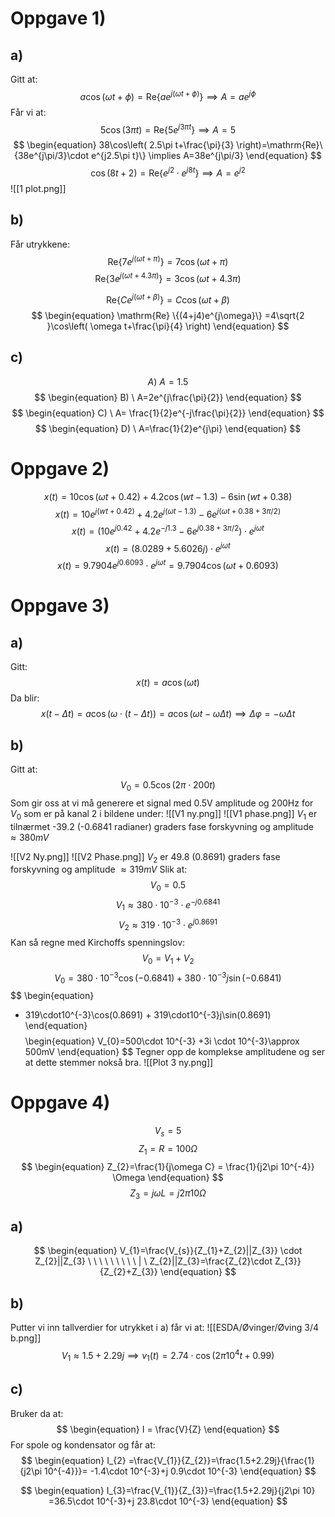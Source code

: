 # Oppgave 1)
## a)

Gitt at:
$$ 
 \begin{equation} 
 a \cos(\omega t+\phi)=\mathrm{Re} \{ae^{j(\omega t+\phi)}\} \implies A = ae^{j\phi}
 \end{equation} 
 $$
 Får vi at:
$$ 
 \begin{equation} 
 5\cos(3\pi t)=\mathrm{Re}\{5e^{j3\pi t}\} \implies A=5
 \end{equation} 
 $$
 $$ 
 \begin{equation} 
 38\cos\left( 2.5\pi t+\frac{\pi}{3} \right)=\mathrm{Re}\{38e^{j\pi/3}\cdot e^{j2.5\pi t}\} \implies A=38e^{j\pi/3}
 \end{equation} 
 $$
 $$ 
 \begin{equation} 
 \cos(8t+2)=\mathrm{Re}\{e^{j 2}\cdot e^{j 8 t}\} \implies A = e^{j 2}
 \end{equation} 
 $$
 ![[1 plot.png]]
 


## b)

Får utrykkene:
$$ 
 \begin{equation} 
 \mathrm{Re} \{7e^{j(\omega t+\pi)}\} =7\cos(\omega t+\pi)
 \end{equation} 
 $$
 $$ 
 \begin{equation} 
 \mathrm{Re} \{3e^{j(\omega t+4.3\pi)}\}  =3\cos(\omega t+4.3\pi)
 \end{equation} 
 $$

$$ 
 \begin{equation} 
 \mathrm{Re} \{Ce^{j(\omega t+\beta)}\}  =C\cos(\omega t+\beta)
 \end{equation} 
 $$ 
 $$ 
 \begin{equation} 
 \mathrm{Re} \{(4+j4)e^{j\omega}\}  =4\sqrt{2 }\cos\left( \omega t+\frac{\pi}{4} \right)
 \end{equation} 
$$
## c)

$$ 
 \begin{equation} 
 A) \ A = 1.5
 \end{equation} 
$$
 $$ 
 \begin{equation} 
 B) \ A=2e^{j\frac{\pi}{2}} 
 \end{equation} 
$$
 $$ 
 \begin{equation} 
 C) \ A= \frac{1}{2}e^{-j\frac{\pi}{2}}
 \end{equation} 
$$
 $$ 
 \begin{equation} 
  D) \ A=\frac{1}{2}e^{j\pi}
 \end{equation} 
$$
 
# Oppgave 2)

$$ 
 \begin{equation} 
 x(t)=10\cos(\omega t+0.42)+4.2\cos(wt-1.3)-6\sin(wt+0.38) 
 \end{equation} 
 $$
 $$ 
 \begin{equation} 
 x(t)=10e^{j(wt +0.42)}+4.2e^{j(\omega t- 1.3)} -6e^{j(\omega t+0.38+3\pi/2)}
 \end{equation} 
 $$
 $$ 
 \begin{equation} 
 x(t)=(10e^{j0.42}+4.2e^{-j1.3}-6e^{j 0.38+3\pi/2})\cdot e^{j\omega t} 
 \end{equation} 
 $$
 $$ 
 \begin{equation} 
 x(t)=(8.0289+5.6026j)\cdot e^{j\omega t}
 \end{equation} 
 $$
 $$ 
 \begin{equation} 
 x(t)=9.7904e^{j 0.6093} \cdot e^{j\omega t} =9.7904\cos(\omega t+0.6093)
 \end{equation}  
 $$
 


# Oppgave 3)

## a)
Gitt:
$$ 
 \begin{equation} 
 x(t)=a\cos(\omega t)
 \end{equation} 
 $$
 Da blir:
 $$ 
 \begin{equation} 
 x(t-\Delta t)=a\cos(\omega \cdot(t-\Delta t))=a\cos(\omega t-\omega \Delta t) \implies \Delta \varphi = -\omega \Delta t 
 \end{equation} 
 $$

## b)

Gitt at:
$$ 
 \begin{equation} 
 V_{0}=0.5\cos(2\pi \cdot 200t) 
 \end{equation} 
 $$
 Som gir oss at vi må generere et signal med 0.5V amplitude og 200Hz for $V_{0}$ som er på kanal 2 i bildene under:
![[V1 ny.png]]
![[V1 phase.png]]
$V_{1}$ er tilnærmet -39.2 (-0.6841 radianer) graders fase forskyvning og amplitude $\approx 380mV$


![[V2 Ny.png]]
![[V2 Phase.png]]
$V_{2}$ er 49.8 (0.8691) graders fase forskyvning og amplitude $\approx 319mV$
Slik at:
$$ 
 \begin{equation} 
 V_{0}=0.5 
 \end{equation} 
 $$
$$ 
 \begin{equation} 
 V_{1}\approx 380\cdot 10^{-3}\cdot e^{-j 0.6841}
 \end{equation} 
 $$
 $$ 
 \begin{equation} 
 V_{2}\approx 319\cdot10^{-3} \cdot e^{j 0.8691}
 \end{equation} 
 $$
 Kan så regne med Kirchoffs spenningslov:
 $$ 
 \begin{equation} 
 V_{0}=V_{1}+V_{2} 
 \end{equation} 
 $$
 $$ 
 \begin{equation} 
 V_{0}= 380\cdot 10^{-3} \cos(-0.6841) + 380\cdot 10^{-3} j\sin(-0.6841)
 \end{equation} 
 $$
 $$ 
 \begin{equation} 
 + 319\cdot10^{-3}\cos(0.8691) + 319\cdot10^{-3}j\sin(0.8691)
 \end{equation} 
 $$
 $$ 
 \begin{equation} 
 V_{0}=500\cdot 10^{-3} +3i \cdot 10^{-3}\approx 500mV
 \end{equation} 
 $$
 Tegner opp de komplekse amplitudene og ser at dette stemmer nokså bra.
![[Plot 3 ny.png]]

 


# Oppgave 4)

$$ 
 \begin{equation} 
 V_{s} = 5
 \end{equation} 
 $$
 $$ 
 \begin{equation} 
 Z_{1} =R=100\Omega
 \end{equation} 
 $$
 $$ 
 \begin{equation} 
 Z_{2}=\frac{1}{j\omega C} = \frac{1}{j2\pi 10^{-4}} \Omega
 \end{equation} 
 $$
 $$ 
 \begin{equation} 
 Z_{3}=j\omega L=j2\pi 10\Omega
 \end{equation} 
 $$
## a)
$$ 
 \begin{equation} 
 V_{1}=\frac{V_{s}}{Z_{1}+Z_{2}||Z_{3}} \cdot Z_{2}||Z_{3}   \ \ \ \ \  \ \ \ \ |  \ Z_{2}||Z_{3}=\frac{Z_{2}\cdot Z_{3}}{Z_{2}+Z_{3}}
 \end{equation} 
 $$
## b)

Putter vi inn tallverdier for utrykket i a) får vi at:
![[ESDA/Øvinger/Øving 3/4 b.png]]
$$ 
 \begin{equation} 
 V_{1}\approx 1.5+2.29j \implies v_{1}(t)= 2.74\cdot \cos(2\pi 10^4t+0.99)
 \end{equation} 
 $$

## c)

Bruker da at:
$$ 
 \begin{equation} 
 I = \frac{V}{Z} 
 \end{equation} 
 $$
 For spole og kondensator og får at:
$$ 
 \begin{equation} 
 I_{2} =\frac{V_{1}}{Z_{2}}=\frac{1.5+2.29j}{\frac{1}{j2\pi 10^{-4}}}= -1.4\cdot 10^{-3}+j 0.9\cdot 10^{-3}
 \end{equation} 
 $$
 
 $$ 
 \begin{equation} 
 I_{3}=\frac{V_{1}}{Z_{3}}=\frac{1.5+2.29j}{j2\pi 10} =36.5\cdot 10^{-3}+j 23.8\cdot 10^{-3}
 \end{equation} 
 $$
 